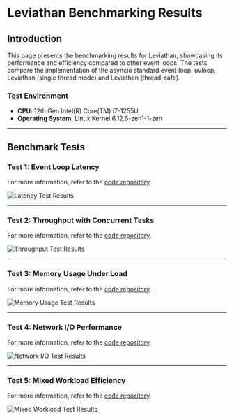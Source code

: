 # Leviathan Benchmarking Results

## Introduction

This page presents the benchmarking results for Leviathan, showcasing its performance and efficiency compared to other event loops. The tests compare the implementation of the asyncio standard event loop, uvloop, Leviathan (single thread mode) and Leviathan (thread-safe).

### Test Environment

- **CPU**: 12th Gen Intel(R) Core(TM) i7-1255U
- **Operating System**: Linux Kernel 6.12.6-zen1-1-zen

---

## Benchmark Tests

### Test 1: Event Loop Latency

For more information, refer to the [code repository](benchmarks/producer_consumer.py).

![Latency Test Results](PLACEHOLDER_URL_FOR_IMAGE_1)

---

### Test 2: Throughput with Concurrent Tasks

For more information, refer to the [code repository](PLACEHOLDER_URL_FOR_CODE_REPO).

![Throughput Test Results](PLACEHOLDER_URL_FOR_IMAGE_2)

---

### Test 3: Memory Usage Under Load

For more information, refer to the [code repository](PLACEHOLDER_URL_FOR_CODE_REPO).

![Memory Usage Test Results](PLACEHOLDER_URL_FOR_IMAGE_3)

---

### Test 4: Network I/O Performance

For more information, refer to the [code repository](PLACEHOLDER_URL_FOR_CODE_REPO).

![Network I/O Test Results](PLACEHOLDER_URL_FOR_IMAGE_4)

---

### Test 5: Mixed Workload Efficiency

For more information, refer to the [code repository](PLACEHOLDER_URL_FOR_CODE_REPO).

![Mixed Workload Test Results](PLACEHOLDER_URL_FOR_IMAGE_5)

